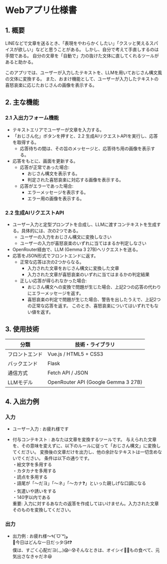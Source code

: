# Webアプリ仕様書

## 1. 概要

LINEなどで文章を送るとき、「表現をやわらかくしたい」「クスッと笑えるスパイスが欲しい」などと思うことがある。
しかし、自分で考えて手直しするのは手間である。
自分の文章を「自動で」力の抜けた文体に直してくれるツールがあると助かる。

このアプリでは、ユーザーが入力したテキストを、LLMを用いておじさん構文風の文体に変換する。
また、おまけ機能として、ユーザーが入力したテキストの喜怒哀楽に応じたおじさんの画像を表示する。

## 2. 主な機能

### 2.1 入出力フォーム機能
- テキストエリアでユーザーが文章を入力する。
- 「おじさん化」ボタンを押すと、2.2 生成AIリクエストAPIを実行し、応答を取得する。
    - 応答待ちの間は、その旨のメッセージと、応答待ち用の画像を表示する。
- 応答をもとに、画面を更新する。
    - 応答が正常であった場合:
        - おじさん構文を表示する。
        - 判定された喜怒哀楽に対応する画像を表示する。
    - 応答がエラーであった場合:
        - エラーメッセージを表示する。
        - エラー用の画像を表示する。

### 2.2 生成AIリクエストAPI
- ユーザー入力と定型プロンプトを合成し、LLMに渡すコンテキストを生成する。具体的には、次の2つである。
    - ユーザーの入力をおじさん構文に変換しなさい
    - ユーザーの入力が喜怒哀楽のいずれに当てはまるか判定しなさい
- OpenRouter経由で、LLM (Gemma 3 27B)へリクエストを送る。
- 応答をJSON形式でフロントエンドに返す。
    - 正常な応答は次の2つからなる。
        - 入力された文章をおじさん構文に変換した文章
        - 入力された文章が喜怒哀楽のいずれに当てはまるかの判定結果
    - 正しい応答が得られなかった場合:
        - おじさん構文への変換で問題が生じた場合、上記2つの応答の代わりにエラーメッセージを返す。
        - 喜怒哀楽の判定で問題が生じた場合、警告を出したうえで、上記2つの正常な応答を返す。
        このとき、喜怒哀楽についてはいずれでもない値を返す。

## 3. 使用技術

| 分類         | 技術・ライブラリ |
|--------------|------------------|
| フロントエンド | Vue.js / HTML5 + CSS3 |
| バックエンド  | Flask |
| 通信方式     | Fetch API / JSON |
| LLMモデル    | OpenRouter API (Google Gemma 3 27B) |

## 4. 入出力例

### 入力
- ユーザー入力 : お疲れ様です

- 付与コンテキスト : あなたは文章を変換するツールです。
与えられた文章を、その意味を変えずに、以下のルールに従って「おじさん構文」に変換してください。
変換後の文章だけを出力し、他の余計なテキストは一切含めないでください。
条件は以下の通りです。  
・絵文字を多用する  
・カタカナを多用する  
・読点を多用する  
・語尾が「～だヨ」「～ネ」「～カナ❓」といった親しげな口調になる  
・気遣いや誘いをする  
・140字以内である    
重要: 入力に対するあなたの返答を作成してはいけません。入力された文章そのものを変換してください。

### 出力

- 出力例 : お疲れ様〜٩(ˊᗜˋ*)و  
🎵今日はどんな一日だっタ😘❗❓  
僕は、すごく心配だヨ(._.)😱💦😰そんなときは、オイシイ🍗🤤もの食べて、元気出さなきゃだネ😆